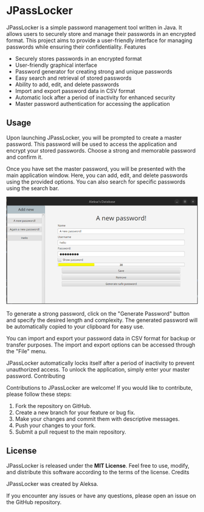 # JPassLocker

JPassLocker is a simple password management tool written in Java. It allows users to securely store and manage their passwords in an encrypted format. This project aims to provide a user-friendly interface for managing passwords while ensuring their confidentiality.
Features
<ul>
    <li>Securely stores passwords in an encrypted format</li>
    <li>User-friendly graphical interface</li>
    <li>Password generator for creating strong and unique passwords</li>
    <li>Easy search and retrieval of stored passwords</li>
    <li>Ability to add, edit, and delete passwords</li>
    <li>Import and export password data in CSV format</li>
    <li>Automatic lock after a period of inactivity for enhanced security</li>
    <li>Master password authentication for accessing the application</li>
</ul>

## Usage

Upon launching JPassLocker, you will be prompted to create a master password. This password will be used to access the application and encrypt your stored passwords. Choose a strong and memorable password and confirm it.

Once you have set the master password, you will be presented with the main application window. Here, you can add, edit, and delete passwords using the provided options. You can also search for specific passwords using the search bar.

![img.png](img.png)

To generate a strong password, click on the "Generate Password" button and specify the desired length and complexity. The generated password will be automatically copied to your clipboard for easy use.

You can import and export your password data in CSV format for backup or transfer purposes. The import and export options can be accessed through the "File" menu.

JPassLocker automatically locks itself after a period of inactivity to prevent unauthorized access. To unlock the application, simply enter your master password.
Contributing

Contributions to JPassLocker are welcome! If you would like to contribute, please follow these steps:

<ol>
    <li>Fork the repository on GitHub.</li>
    <li>Create a new branch for your feature or bug fix.</li>
    <li>Make your changes and commit them with descriptive messages.</li>
    <li>Push your changes to your fork.</li>
    <li>Submit a pull request to the main repository.</li>
</ol>

## License

JPassLocker is released under the <b>MIT License</b>. Feel free to use, modify, and distribute this software according to the terms of the license.
Credits

JPassLocker was created by Aleksa.

If you encounter any issues or have any questions, please open an issue on the GitHub repository.